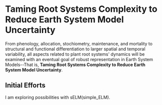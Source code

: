 # Taming Root Systems Complexity to Reduce Earth System Model Uncertainty
From phenology, allocation, stochiometry, maintenance, and mortality to structural and functional differentiation to larger spatial and temporal variability, all aspects related to plant root systems' dynamics will be examined with an eventual goal of robust representation in Earth System Models--That is, **Taming Root Systems Complexity to Reduce Earth System Model Uncertainty**.

## Initial Efforts
I am exploring possibilities with sELM(simple_ELM).
